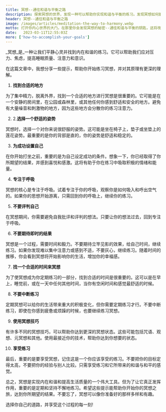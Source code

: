 ```yaml
---
title: 冥想--通往和谐与平衡之路
description: 探索冥想的世界，发现一种可以帮助你实现和谐与平衡的练习。发现冥想如何能改善你的身体和情感健康，并学习如何控制你的思想和管理你的注意力
header: 冥想--通往和谐与平衡之路
image: /images/articles/meditation-the-way-to-harmony.webp
motto: 打开你内心世界的大门，在那里你会发现冥想的秘密--通往和谐与平衡的钥匙，这将改变你的生活
date:	2023-03-11T12:55:03Z
more: ['how-to-accomplish-your-goals']
---
```

_冥想_是_一种让我们平静心灵并找到内在和谐的练习。它可以帮助我们应对压力、焦虑，提高睡眠质量、注意力和意识。

在这篇文章中，我想分享一些提示，帮助你开始练习冥想，并对其原理有更深的理解。

1. **找到合适的地方**

为了集中精力，脱离外界，找到一个合适的地方进行冥想是很重要的。它可能是在一个安静的房间里，在公园或森林里，或其他任何你感到舒适和安全的地方。避免有大量噪音和刺激物的地方，因为这些地方会分散你的练习注意力。

2. 2.**选择一个舒适的姿势**

冥想时，选择一个对你来说很舒服的姿势。这可能是坐在椅子上，垫子或坐垫上的莲花姿势。最重要的是你的背部是直的，你的姿势是舒适和稳定的。

3. **为成功设置自己**

在你开始打坐之前，重要的是为自己设定成功的条件。想象一下，你已经取得了你所期望的结果，并感到喜悦和感激。这将有助于你在练习中吸取积极的情绪和能量。

4. **专注于呼吸**

冥想的核心是专注于呼吸。试着专注于你的呼吸，观察你是如何吸入和呼出空气的。如果你的思想开始游离，只需回到你的呼吸上，继续你的练习。

5. **不要评判自己**

在冥想期间，你需要避免自我批评和评判的想法。只要让你的想法过去，回到专注于呼吸。

6. **不要期待即时的结果**

冥想是一个过程，需要时间和毅力。不要期待立竿见影的效果，给自己时间，继续练习。如果你发现难以集中注意力或感到不适，不要灰心，继续练习。随着时间的推移，你会看到冥想将开始影响你的生活，增加你的幸福感。

7. **找一个合适的时间来冥想**

为了使冥想成为你定期练习的一部分，找到合适的时间是很重要的。这可以是在早上，睡觉前，或在一天中任何其他时间，当你有空闲时间和感觉最舒适的时候。

8. **不要中断练习**

定期冥想可以给你的生活带来重大的积极变化，但你需要定期练习才行。不要中断练习，即使在你感到疲惫或烦躁的时候，也要继续练习冥想。

9. **使用冥想技巧**

有许多不同的冥想技巧，可以帮助你达到更深的冥想状态。这些可能包括咒语、观想、元冥想和其他。使用最接近你的技术，帮助你达到你想要的状态。

10. **享受练习**

最后，重要的是要享受冥想，记住这是一个你应该享受的练习。不要把你的目标定得太高，不要把你的经验与别人比较。只需享受练习和它所带来的和谐与和平的感觉。

  
总之，冥想是实现内在和谐和提高生活质量的一个伟大工具。但为了让它真正发挥作用，重要的是定期和坚持不懈地练习。希望这些提示能帮助你开始你的冥想之旅，达到你所期望的结果。不要忘了，冥想可以像你准备好的那样多样和有趣。


选择你自己的道路，并享受这个过程的每一刻!
